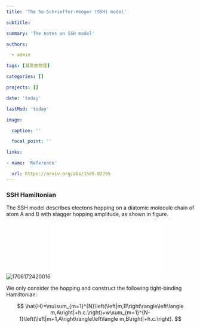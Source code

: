 ```yaml
---
title: 'The Su-Schrieffer-Heeger (SSH) model'

subtitle: 

summary: 'The notes on SSH model'

authors:

  - admin

tags: [凝聚态物理]

categories: []

projects: []

date: 'today'

lastMod: 'today'

image:

  caption: ''

  focal_point: ''

links: 

- name: 'Reference'

  url: https://arxiv.org/abs/1509.02295
---
```

### SSH Hamiltonian

The SSH model describes electons hopping on a diatomic molecule chain of atom A and B with stagger hopping amplitude, as shown in figure.

![1706172420016](/post/image/ssh_model/1706172420016.png)![1706172389257](/post/image/ssh_model/1706172389257.pdf)

We only consider the hopping and construct the following tight-binding Hamiltonian:

$$
\hat{H}=\nu\sum_{m=1}^{N}\left(\left|m,B\right\rangle\left\langle m,A\right|+h.c.\right)+w\sum_{m=1}^{N-1}\left(\left|m+1,A\right\rangle\left\langle m,B\right|+h.c.\right).
$$
